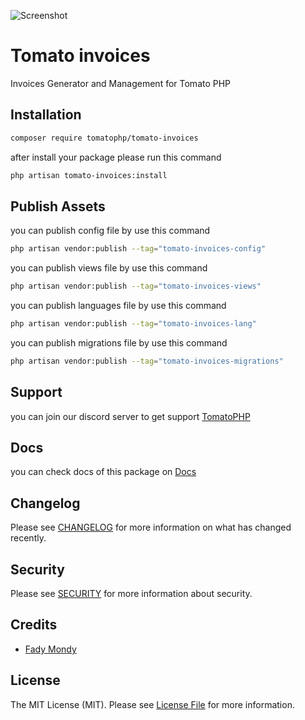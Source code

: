 ![Screenshot](https://github.com/tomatophp/tomato-invoices/blob/master/art/screenshot.png)

# Tomato invoices

Invoices Generator and Management for Tomato PHP

## Installation

```bash
composer require tomatophp/tomato-invoices
```
after install your package please run this command

```bash
php artisan tomato-invoices:install
```

## Publish Assets

you can publish config file by use this command

```bash
php artisan vendor:publish --tag="tomato-invoices-config"
```

you can publish views file by use this command

```bash
php artisan vendor:publish --tag="tomato-invoices-views"
```

you can publish languages file by use this command

```bash
php artisan vendor:publish --tag="tomato-invoices-lang"
```

you can publish migrations file by use this command

```bash
php artisan vendor:publish --tag="tomato-invoices-migrations"
```

## Support

you can join our discord server to get support [TomatoPHP](https://discord.gg/Xqmt35Uh)

## Docs

you can check docs of this package on [Docs](https://docs.tomatophp.com/plugins/laravel-package-generator)

## Changelog

Please see [CHANGELOG](CHANGELOG.md) for more information on what has changed recently.

## Security

Please see [SECURITY](SECURITY.md) for more information about security.

## Credits

- [Fady Mondy](mailto:info@3x1.io)

## License

The MIT License (MIT). Please see [License File](LICENSE.md) for more information.
